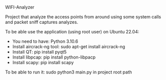 WIFI-Analyzer

Project that analyze the access points from around using some system calls and packet sniff captures analyzes.

To be able use the application (using root user) on Ubuntu 22.04:
* You need to have: Python 3.10.6
* Install aircrack-ng tool: sudo apt-get install aircrack-ng 
* Install QT: pip install pyqt5
* Install libpcap: pip install python-libpacp
* Install scapy: pip install scapy

To be able to run it: sudo python3 main.py in project root path


